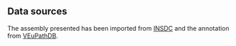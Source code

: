 Data sources 
------------ 
 
The assembly presented has been imported from
[INSDC](http://www.insdc.org) and the annotation from [VEuPathDB](https://veupathdb.org/). 
